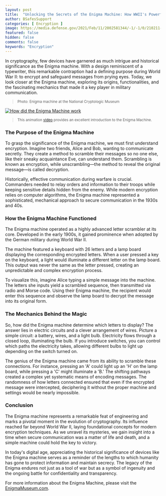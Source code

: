 ```yaml
---
layout: post
title:  "Unlocking the Secrets of the Enigma Machine: How WWII's Powerful Encryption Tool Changed Communication"
author: BSafesSupport
categories: [ Encryption ]
image: https://media.defense.gov/2021/Feb/11/2002581344/-1/-1/0/210211-D-IM742-2001.JPG
featured: false 
hidden: false
comments: false
keywords: "Encryption"
---
```


In cryptography, few devices have garnered as much intrigue and historical significance as the Enigma machine. With a design reminiscent of a typewriter, this remarkable contraption had a defining purpose during World War II: to encrypt and safeguard messages from prying eyes. Today, we look closer at the Enigma machine, exploring its origins, functionalities, and the fascinating mechanics that made it a key player in military communication.

> <sup>Photo: Enigma machine at the National Cryptologic Museum
</sup>

[![How did the Enigma Machine work](https://img.youtube.com/vi/ybkkiGtJmkM/maxresdefault.jpg)](https://www.youtube.com/watch?v=ybkkiGtJmkM)
> <sup>This animation [video](https://www.youtube.com/watch?v=ybkkiGtJmkM) provides an excellent introduction to the Enigma Machine.</sup>

### The Purpose of the Enigma Machine

To grasp the significance of the Enigma machine, we must first understand encryption. Imagine two friends, Alice and Bob, wanting to communicate secretly. They create a method to scramble their messages so no one else, like their sneaky acquaintance Eve, can understand them. Scrambling is known as encryption, while unscrambling—the method to reveal the original message—is called decryption.

Historically, effective communication during warfare is crucial. Commanders needed to relay orders and information to their troops while keeping sensitive details hidden from the enemy. While modern encryption relies on computer algorithms, the Enigma machine represented a sophisticated, mechanical approach to secure communication in the 1930s and 40s.

### How the Enigma Machine Functioned

The Enigma machine operated as a highly advanced letter scrambler at its core. Developed in the early 1900s, it gained prominence when adopted by the German military during World War II. 

The machine featured a keyboard with 26 letters and a lamp board displaying the corresponding encrypted letters. When a user pressed a key on the keyboard, a light would illuminate a different letter on the lamp board. This output was never the same as the letter pressed, creating an unpredictable and complex encryption process. 

To visualize this, imagine Alice typing a simple message into the machine. The letters she inputs yield a scrambled sequence, then transmitted via radio and Morse code. Using their Enigma machine, the recipient would enter this sequence and observe the lamp board to decrypt the message into its original form.

### The Mechanics Behind the Magic

So, how did the Enigma machine determine which letters to display? The answer lies in electric circuits and a clever arrangement of wires. Picture a simple circuit: a battery, wires, and a light bulb. Electricity flows through a closed loop, illuminating the bulb. If you introduce switches, you can control which paths the electricity takes, allowing different bulbs to light up depending on the switch turned on.

The genius of the Enigma machine came from its ability to scramble these connections. For instance, pressing an 'A' could light up an 'H' on the lamp board, while pressing a 'C' might illuminate a 'B.' The shifting pathways created a complex yet systematic means of encoding messages. The randomness of how letters connected ensured that even if the encrypted message were intercepted, deciphering it without the proper machine and settings would be nearly impossible.

### Conclusion

The Enigma machine represents a remarkable feat of engineering and marks a pivotal moment in the evolution of cryptography. Its influence reached far beyond World War II, laying foundational concepts for modern encryption techniques. As we unravel its mysteries, we gain insight into a time when secure communication was a matter of life and death, and a simple machine could hold the key to victory. 

In today's digital age, appreciating the historical significance of devices like the Enigma machine serves as a reminder of the lengths to which humanity has gone to protect information and maintain secrecy. The legacy of the Enigma endures not just as a tool of war but as a symbol of ingenuity and the ongoing battle for confidentiality and transparency.

For more information about the Enigma Machine, please visit the [EnigmaMuseum.com](https://enigmamuseum.com/).